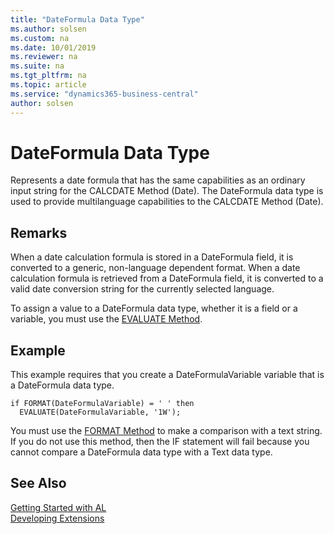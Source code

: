 ```yaml
---
title: "DateFormula Data Type"
ms.author: solsen
ms.custom: na
ms.date: 10/01/2019
ms.reviewer: na
ms.suite: na
ms.tgt_pltfrm: na
ms.topic: article
ms.service: "dynamics365-business-central"
author: solsen
---
```

[//]: # (START>DO_NOT_EDIT)
[//]: # (IMPORTANT:Do not edit any of the content between here and the END>DO_NOT_EDIT.)
[//]: # (Any modifications should be made in the .xml files in the ModernDev repo.)
# DateFormula Data Type
Represents a date formula that has the same capabilities as an ordinary input string for the CALCDATE Method (Date). The DateFormula data type is used to provide multilanguage capabilities to the CALCDATE Method (Date).




[//]: # (IMPORTANT: END>DO_NOT_EDIT)

## Remarks  
 When a date calculation formula is stored in a DateFormula field, it is converted to a generic, non-language dependent format. When a date calculation formula is retrieved from a DateFormula field, it is converted to a valid date conversion string for the currently selected language.  

 To assign a value to a DateFormula data type, whether it is a field or a variable, you must use the [EVALUATE Method](../system/system-evaluate-method.md).  
 
## Example  
 This example requires that you create a DateFormulaVariable variable that is a DateFormula data type.  

```  
if FORMAT(DateFormulaVariable) = ' ' then  
  EVALUATE(DateFormulaVariable, '1W');  
```  

 You must use the [FORMAT Method](../system/system-format-joker-integer-string-method.md) to make a comparison with a text string. If you do not use this method, then the IF statement will fail because you cannot compare a DateFormula data type with a Text data type.  

## See Also
[Getting Started with AL](../../devenv-get-started.md)  
[Developing Extensions](../../devenv-dev-overview.md)  